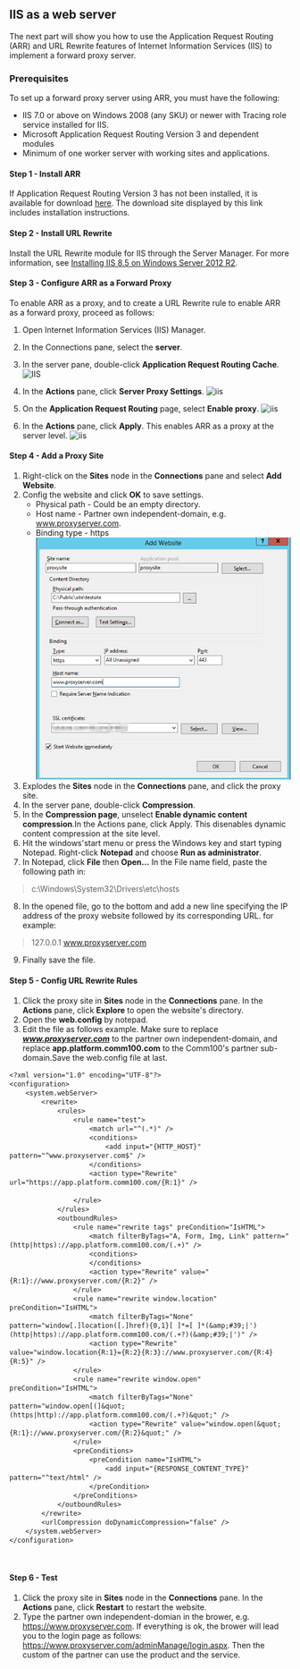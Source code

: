 ## IIS as a web server
The next part will show you how to use the Application Request Routing (ARR) and URL Rewrite features of Internet Information Services (IIS) to implement a forward proxy server.

### Prerequisites
To set up a forward proxy server using ARR, you must have the following:
- IIS 7.0 or above on Windows 2008 (any SKU) or newer with Tracing role service installed for IIS.
- Microsoft Application Request Routing Version 3 and dependent modules
- Minimum of one worker server with working sites and applications.

#### Step 1 - Install ARR
If Application Request Routing Version 3 has not been installed, it is available for download [here](https://www.microsoft.com/en-us/download/details.aspx?id=39715). The download site displayed by this link includes installation instructions.

#### Step 2 - Install URL Rewrite
Install the URL Rewrite module for IIS through the Server Manager. For more information, see [Installing IIS 8.5 on Windows Server 2012 R2](https://docs.microsoft.com/en-us/iis/install/installing-iis-85/installing-iis-85-on-windows-server-2012-r2).

#### Step 3 - Configure ARR as a Forward Proxy
To enable ARR as a proxy, and to create a URL Rewrite rule to enable ARR as a forward proxy, proceed as follows:
1. Open Internet Information Services (IIS) Manager.
2. In the Connections pane, select the **server**.
3. In the server pane, double-click **Application Request Routing Cache**.
![IIS](https://docs.microsoft.com/en-us/iis/extensions/configuring-application-request-routing-arr/creating-a-forward-proxy-using-application-request-routing/_static/image3.jpg)

4. In the **Actions** pane, click **Server Proxy Settings**.
![iis](https://docs.microsoft.com/en-us/iis/extensions/configuring-application-request-routing-arr/creating-a-forward-proxy-using-application-request-routing/_static/image4.jpg)

5. On the **Application Request Routing** page, select **Enable proxy**.
![iis](https://docs.microsoft.com/en-us/iis/extensions/configuring-application-request-routing-arr/creating-a-forward-proxy-using-application-request-routing/_static/image5.jpg)

6. In the **Actions** pane, click **Apply**. This enables ARR as a proxy at the server level.
![iis](https://docs.microsoft.com/en-us/iis/extensions/configuring-application-request-routing-arr/creating-a-forward-proxy-using-application-request-routing/_static/image6.jpg)

#### Step 4 - Add a Proxy Site  
1. Right-click on the **Sites** node in the **Connections** pane and select **Add Website**.
2. Config the website and click **OK** to save settings.
   - Physical path - Could be an empty directory.
   - Host name - Partner own independent-domain, e.g. www.proxyserver.com.
   - Binding type - https   
   ![](https://raw.githubusercontent.com/hypnus1983/LivechatAPI/master/add%20website.png)
3. Explodes the **Sites** node in the **Connections** pane, and click the proxy site.
4. In the server pane, double-click **Compression**.
5. In the **Compression page**, unselect **Enable dynamic content compression**.In the Actions pane, click Apply. This disenables dynamic content compression at the site level.
6. Hit the windows'start menu or press the Windows key and start typing Notepad. Right-click **Notepad** and choose **Run as administrator**.
7. In Notepad, click **File** then **Open…** In the File name field, paste the following path in:
> c:\Windows\System32\Drivers\etc\hosts
8. In the opened file, go to the bottom and add a new line specifying the IP address of the proxy website followed by its corresponding URL. for example:
 > 127.0.0.1 www.proxyserver.com
9. Finally save the file.


#### Step 5 - Config URL Rewrite Rules
1. Click the proxy site in **Sites** node in the **Connections** pane. In the **Actions** pane, click **Explore** to open the website's directory.
2. Open the **web.config** by notepad.
3. Edit the file as follows example. Make sure to replace ***www.proxyserver.com*** to the partner own independent-domain, and replace **app.platform.comm100.com** to the Comm100's partner sub-domain.Save the web.config file at last.

```
<?xml version="1.0" encoding="UTF-8"?>
<configuration>
    <system.webServer>
        <rewrite>
            <rules>
                <rule name="test">
                    <match url="^(.*)" />
                    <conditions>
                        <add input="{HTTP_HOST}" pattern="^www.proxyserver.com$" />
                    </conditions>
                    <action type="Rewrite" url="https://app.platform.comm100.com/{R:1}" />

                </rule>
            </rules>
            <outboundRules>
                <rule name="rewrite tags" preCondition="IsHTML">
                    <match filterByTags="A, Form, Img, Link" pattern="(http|https)://app.platform.comm100.com/(.+)" />
                    <conditions>
                    </conditions>
                    <action type="Rewrite" value="{R:1}://www.proxyserver.com/{R:2}" />
                </rule>
                <rule name="rewrite window.location" preCondition="IsHTML">
                    <match filterByTags="None" pattern="window[.]location([.]href){0,1}[ ]*=[ ]*(&amp;#39;|')(http|https)://app.platform.comm100.com/(.+?)(&amp;#39;|')" />
                    <action type="Rewrite" value="window.location{R:1}={R:2}{R:3}://www.proxyserver.com/{R:4}{R:5}" />
                </rule>
                <rule name="rewrite window.open" preCondition="IsHTML">
                    <match filterByTags="None" pattern="window.open[(]&quot;(https|http)://app.platform.comm100.com/(.+?)&quot;" />
                    <action type="Rewrite" value="window.open(&quot;{R:1}://www.proxyserver.com/{R:2}&quot;" />
                </rule>
                <preConditions>
                    <preCondition name="IsHTML">
                        <add input="{RESPONSE_CONTENT_TYPE}" pattern="^text/html" />
                    </preCondition>
                </preConditions>
            </outboundRules>
        </rewrite>
        <urlCompression doDynamicCompression="false" />
    </system.webServer>
</configuration>



```


#### Step 6 - Test
1. Click the proxy site in **Sites** node in the **Connections** pane. In the **Actions** pane, click **Restart** to restart the website.
2. Type the partner own independent-domian in the brower, e.g. https://www.proxyserver.com. If everything is ok, the brower will lead you to the login page as follows: https://www.proxyserver.com/adminManage/login.aspx. Then the custom of the partner can use the product and the service.
